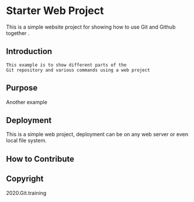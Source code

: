 # Starter Web Project
This is a simple website project for showing
how to use Git and Github together .
## Introduction
	This example is to show different parts of the 
	Git repository and various commands using a web project
## Purpose
Another example
## Deployment 
This is a simple web project, deployment
can be on any web server or even local file system.
## How to Contribute

## Copyright

2020.Git.training